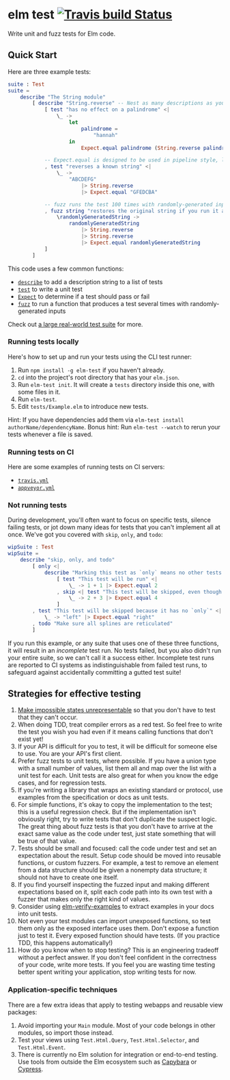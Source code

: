 # elm test [![Travis build Status](http://travis-ci.org/elm-explorations/test.svg?branch=master)](https://travis-ci.org/elm-explorations/test)

Write unit and fuzz tests for Elm code.

## Quick Start

Here are three example tests:

```elm
suite : Test
suite =
    describe "The String module"
        [ describe "String.reverse" -- Nest as many descriptions as you like.
            [ test "has no effect on a palindrome" <|
                \_ ->
                    let
                        palindrome =
                            "hannah"
                    in
                        Expect.equal palindrome (String.reverse palindrome)

            -- Expect.equal is designed to be used in pipeline style, like this.
            , test "reverses a known string" <|
                \_ ->
                    "ABCDEFG"
                        |> String.reverse
                        |> Expect.equal "GFEDCBA"

            -- fuzz runs the test 100 times with randomly-generated inputs!
            , fuzz string "restores the original string if you run it again" <|
                \randomlyGeneratedString ->
                    randomlyGeneratedString
                        |> String.reverse
                        |> String.reverse
                        |> Expect.equal randomlyGeneratedString
            ]
        ]
```

This code uses a few common functions:

- [`describe`](https://package.elm-lang.org/packages/elm-explorations/test/latest/Test#describe)
  to add a description string to a list of tests
- [`test`](https://package.elm-lang.org/packages/elm-explorations/test/latest/Test#test)
  to write a unit test
- [`Expect`](https://package.elm-lang.org/packages/elm-explorations/test/latest/Expect)
  to determine if a test should pass or fail
- [`fuzz`](https://package.elm-lang.org/packages/elm-explorations/test/latest/Test#fuzz)
  to run a function that produces a test several times with randomly-generated
  inputs

Check out
[a large real-world test suite](https://github.com/rtfeldman/elm-css/tree/master/tests)
for more.

### Running tests locally

Here's how to set up and run your tests using the CLI test runner:

1. Run `npm install -g elm-test` if you haven't already.
2. `cd` into the project's root directory that has your `elm.json`.
3. Run `elm-test init`. It will create a `tests` directory inside this one, with
   some files in it.
4. Run `elm-test`.
5. Edit `tests/Example.elm` to introduce new tests.

Hint: If you have dependencies add them via
`elm-test install authorName/dependencyName`. Bonus hint: Run `elm-test --watch`
to rerun your tests whenever a file is saved.

### Running tests on CI

Here are some examples of running tests on CI servers:

- [`travis.yml`](https://github.com/rtfeldman/elm-css/blob/master/.travis.yml)
- [`appveyor.yml`](https://github.com/rtfeldman/elm-css/blob/master/appveyor.yml)

### Not running tests

During development, you'll often want to focus on specific tests, silence
failing tests, or jot down many ideas for tests that you can't implement all at
once. We've got you covered with `skip`, `only`, and `todo`:

```elm
wipSuite : Test
wipSuite =
    describe "skip, only, and todo"
        [ only <|
            describe "Marking this test as `only` means no other tests will be run!"
                [ test "This test will be run" <|
                    \_ -> 1 + 1 |> Expect.equal 2
                , skip <| test "This test will be skipped, even though it's in an `only`!" <|
                    \_ -> 2 + 3 |> Expect.equal 4
                ]
        , test "This test will be skipped because it has no `only`" <|
            \_ -> "left" |> Expect.equal "right"
        , todo "Make sure all splines are reticulated"
        ]
```

If you run this example, or any suite that uses one of these three functions, it
will result in an _incomplete_ test run. No tests failed, but you also didn't
run your entire suite, so we can't call it a success either. Incomplete test
runs are reported to CI systems as indistinguishable from failed test runs, to
safeguard against accidentally committing a gutted test suite!

## Strategies for effective testing

1. [Make impossible states unrepresentable](https://www.youtube.com/watch?v=IcgmSRJHu_8)
   so that you don't have to test that they can't occur.
1. When doing TDD, treat compiler errors as a red test. So feel free to write
   the test you wish you had even if it means calling functions that don't exist
   yet!
1. If your API is difficult for you to test, it will be difficult for someone
   else to use. You are your API's first client.
1. Prefer fuzz tests to unit tests, where possible. If you have a union type
   with a small number of values, list them all and map over the list with a
   unit test for each. Unit tests are also great for when you know the edge
   cases, and for regression tests.
1. If you're writing a library that wraps an existing standard or protocol, use
   examples from the specification or docs as unit tests.
1. For simple functions, it's okay to copy the implementation to the test; this
   is a useful regression check. But if the implementation isn't obviously
   right, try to write tests that don't duplicate the suspect logic. The great
   thing about fuzz tests is that you don't have to arrive at the exact same
   value as the code under test, just state something that will be true of that
   value.
1. Tests should be small and focused: call the code under test and set an
   expectation about the result. Setup code should be moved into reusable
   functions, or custom fuzzers. For example, a test to remove an element from a
   data structure should be given a nonempty data structure; it should not have
   to create one itself.
1. If you find yourself inspecting the fuzzed input and making different
   expectations based on it, split each code path into its own test with a
   fuzzer that makes only the right kind of values.
1. Consider using
   [elm-verify-examples](https://github.com/stoeffel/elm-verify-examples) to
   extract examples in your docs into unit tests.
1. Not even your test modules can import unexposed functions, so test them only
   as the exposed interface uses them. Don't expose a function just to test it.
   Every exposed function should have tests. (If you practice TDD, this happens
   automatically!)
1. How do you know when to stop testing? This is an engineering tradeoff without
   a perfect answer. If you don't feel confident in the correctness of your
   code, write more tests. If you feel you are wasting time testing better spent
   writing your application, stop writing tests for now.

### Application-specific techniques

There are a few extra ideas that apply to testing webapps and reusable view
packages:

1. Avoid importing your `Main` module. Most of your code belongs in other
   modules, so import those instead.
1. Test your views using `Test.Html.Query`, `Test.Html.Selector`, and
   `Test.Html.Event`.
1. There is currently no Elm solution for integration or end-to-end testing. Use
   tools from outside the Elm ecosystem such as
   [Capybara](https://www.rubydoc.info/github/teamcapybara/capybara) or
   [Cypress](https://www.cypress.io).
